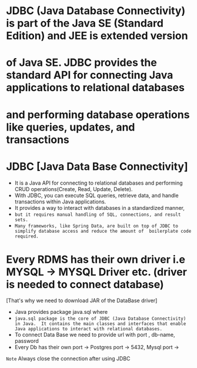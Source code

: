 # JDBC (Java Database Connectivity) is part of the Java SE (Standard Edition) and JEE is extended version
# of Java SE. JDBC provides the standard API for connecting Java applications to relational databases
# and performing database operations like queries, updates, and transactions

# JDBC [Java Data Base Connectivity]
- It is a Java API for connecting to relational databases and performing CRUD operations(Create, Read, Update, Delete). 
- With JDBC, you can execute SQL queries, retrieve data, and handle transactions within Java applications. 
- It provides a way to interact with databases in a standardized manner, 
- `but it requires manual handling of SQL, connections, and result sets.` 
- `Many frameworks, like Spring Data, are built on top of JDBC to simplify database access and reduce the amount of 
  boilerplate code required.`


# Every RDMS has their own driver i.e MYSQL -> MYSQL Driver etc. (driver is needed to connect database)
  [That's why we need to download JAR of the DataBase driver]
- Java provides package java.sql where 
- `java.sql package is the core of JDBC (Java Database Connectivity) in Java. 
   It contains the main classes and interfaces that enable Java applications to interact with relational databases.`
- To connect Data Base we need to provide url with port , db-name, password
- Every Db has their own port -> Postgres port -> 5432, Mysql port -> 

`Note` Always close the connection after using JDBC